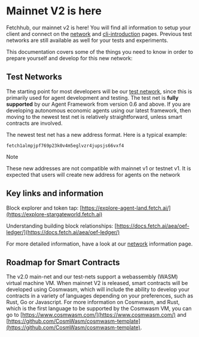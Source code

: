 # Mainnet V2 is here

Fetchhub, our mainnet v2 is here! You will find all information to setup your client and connect on the [network](./networks/) and [cli-introduction](./cli-introduction/) pages. Previous test networks are still available as well for your tests and experiments.

This documentation covers some of the things you need to know in order to prepare yourself and develop for this new network:

## Test Networks

The starting point for most developers will be our [test network](https://explore-stargateworld.fetch.ai), since this is primarily used for agent development and testing. The test net is **fully supported** by our Agent Framework from version 0.6 and above. If you are developing autonomous economic agents using our latest framework, then moving to the newest test net is relatively straightforward, unless smart contracts are involved.

The newest test net has a new address format. Here is a typical example:

```text
fetch1almpjpf769p23k0v4m5eglvzr4jupsjs66vxf4
```

<div class="admonition note">
  <p class="admonition-title">Note</p>
  <p>These new addresses are not compatible with mainnet v1 or testnet v1. It is expected that users will create new address for agents on the network</p>
</div>

## Key links and information

Block explorer and token tap: [https://explore-agent-land.fetch.ai/](https://explore-stargateworld.fetch.ai)

Understanding building block relationships: [https://docs.fetch.ai/aea/oef-ledger/](https://docs.fetch.ai/aea/oef-ledger/)

For more detailed information, have a look at our [network](./networks/) information page.

## Roadmap for Smart Contracts

The v2.0 main-net and our test-nets support a webassembly (WASM) virtual machine VM. When mainnet V2 is released, smart contracts will be developed using Cosmwasm, which will include the ability to develop your contracts in a variety of languages depending on your preferences, such as Rust, Go or Javascript. For more information on Cosmwasm, and Rust, which is the first language to be supported by the Cosmwasm VM, you can go to [https://www.cosmwasm.com/](https://www.cosmwasm.com/) and [https://github.com/CosmWasm/cosmwasm-template](https://github.com/CosmWasm/cosmwasm-template).
